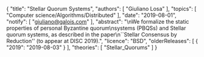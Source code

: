{
    "title": "Stellar Quorum Systems",
    "authors": [
        "Giuliano Losa"
    ],
    "topics": [
        "Computer science/Algorithms/Distributed"
    ],
    "date": "2019-08-01",
    "notify": [
        "giuliano@galois.com"
    ],
    "abstract": "\nWe formalize the static properties of personal Byzantine quorum\nsystems (PBQSs) and Stellar quorum systems, as described in the paper\n``Stellar Consensus by Reduction'' (to appear at DISC 2019).",
    "licence": "BSD",
    "olderReleases": [
        {
            "2019": "2019-08-03"
        }
    ],
    "theories": [
        "Stellar_Quorums"
    ]
}